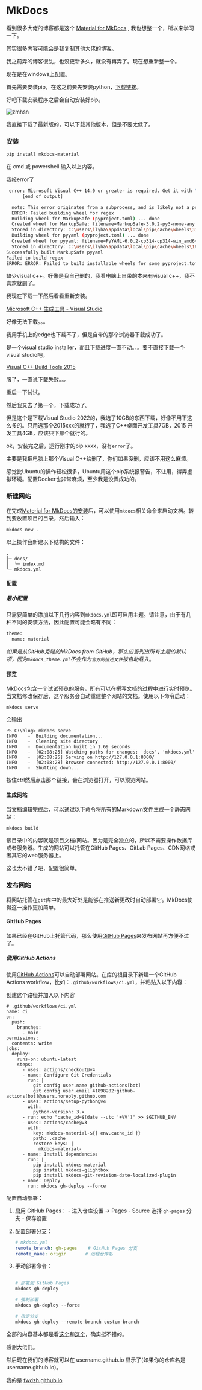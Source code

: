 # MkDocs

看到很多大佬的博客都是这个 [Material for MkDocs](https://squidfunk.github.io/mkdocs-material/) , 我也想整一个，所以来学习一下。

其实很多内容可能会是我复制其他大佬的博客。

我之前弄的博客很乱，也没更新多久，就没有再弄了。现在想重新整一个。

现在是在windows上配置。

首先需要安装pip，在这之前要先安装python，[下载链接](https://www.python.org/downloads/windows/)。

好吧下载安装程序之后会自动安装好pip。

![zmhsn](../../assets/img1.png)

我直接下载了最新版的，可以下载其他版本，但是不要太低了。

### 安装

```bash
pip install mkdocs-material
```

在 cmd 或 powershell 输入以上内容。

我报error了

```bash
 error: Microsoft Visual C++ 14.0 or greater is required. Get it with "Microsoft C++ Build Tools": https://visualstudio.microsoft.com/visual-cpp-build-tools/
      [end of output]

  note: This error originates from a subprocess, and is likely not a problem with pip.
  ERROR: Failed building wheel for regex
  Building wheel for MarkupSafe (pyproject.toml) ... done
  Created wheel for MarkupSafe: filename=MarkupSafe-3.0.2-py3-none-any.whl size=9325 sha256=c4cb3dbadfedcb388ee37c84f33b807769309218ed97e3e46efc94903212e884
  Stored in directory: c:\users\ilyha\appdata\local\pip\cache\wheels\31\d7\9c\91ea0a7f1bd99970c6602ae982d137132c904433343f48095b
  Building wheel for pyyaml (pyproject.toml) ... done
  Created wheel for pyyaml: filename=PyYAML-6.0.2-cp314-cp314-win_amd64.whl size=45437 sha256=42903cee0a60f3f89009d1c5cb7a7351f4c6e357df99414dffa2f70b581cd9c8
  Stored in directory: c:\users\ilyha\appdata\local\pip\cache\wheels\16\d3\3b\1f603c475e2c00f8749b9c112c874a87093b6fc1ef4a11ce07
Successfully built MarkupSafe pyyaml
Failed to build regex
ERROR: ERROR: Failed to build installable wheels for some pyproject.toml based projects (regex)
```

缺少visual c++。好像是我自己删的，我看电脑上自带的本来有visual c++，我不喜欢就删了。

我现在下载一下然后看看重新安装。

[Microsoft C++ 生成工具 - Visual Studio](https://visualstudio.microsoft.com/zh-hans/visual-cpp-build-tools/)

好像无法下载。。。

我用手机上的edge也下载不了，但是自带的那个浏览器下载成功了。

是一个visual studio installer，而且下载进度一直不动。。。要不直接下载一个visual studio吧。

[Visual C++ Build Tools 2015](http://go.microsoft.com/fwlink/?LinkId=691126)

服了，一直说下载失败。。。

重启一下试试。

然后我又去了第一个，下载成功了。

但是这个是下载Visual Studio 2022的，我选了10GB的东西下载，好像不用下这么多的。只用选那个2015xxx的就行了，我选了C++桌面开发工具7GB，2015 开发工具4GB，应该只下那个就行的。

ok，安装完之后，运行刚才的pip xxxx，没有`error`了。

主要是我把电脑上那个Visual C++给删了，你们如果没删，应该不用这么麻烦。

感觉比Ubuntu的操作轻松很多，Ubuntu用这个pip系统报警告，不让用，得弄虚拟环境。配置Docker也非常麻烦，至少我是没弄成功的。

### 新建网站

在完成[Material for MkDocs的安装](https://mkdoc-material.llango.com/getting-started/)后，可以使用`mkdocs`相关命令来启动文档。转到要放置项目的目录，然后输入：

```powershell
mkdocs new .
```

以上操作会新建以下结构的文件：

```
.
├─ docs/
│  └─ index.md
└─ mkdocs.yml
```

#### 配置

##### 最小配置

只需要简单的添加以下几行内容到`mkdocs.yml`即可启用主题。请注意，由于有几种不同的安装方法，因此配置可能会略有不同：

```y
theme:
  name: material
```

*如果是从GitHub克隆的MkDocs from GitHub，那么应当列出所有主题的默认项，因为`mkdocs_theme.yml`不会作为`官方的描述文件`被自动载入*。

#### 预览

MkDocs包含一个试试预览的服务，所有可以在撰写文档的过程中进行实时预览。当文档修改保存后，这个服务会自动重建整个网站的文档。使用以下命令启动：

```
mkdocs serve
```

会输出

```
PS C:\blog> mkdocs serve
INFO    -  Building documentation...
INFO    -  Cleaning site directory
INFO    -  Documentation built in 1.69 seconds
INFO    -  [02:08:25] Watching paths for changes: 'docs', 'mkdocs.yml'
INFO    -  [02:08:25] Serving on http://127.0.0.1:8000/
INFO    -  [02:08:28] Browser connected: http://127.0.0.1:8000/
INFO    -  Shutting down...
```

按住ctrl然后点击那个链接，会在浏览器打开，可以预览网站。

#### 生成网站

当文档编辑完成后，可以通过以下命令将所有的Markdown文件生成一个静态网站：

```
mkdocs build
```

该目录中的内容就是项目文档/网站。因为是完全独立的，所以不需要操作数据库或者服务器。生成的网站可以托管在GitHub Pages、GitLab Pages、CDN网络或者其它的web服务器上。

这也太不错了吧，配置很简单。

### 发布网站

将网站托管在`git`库中的最大好处是能够在推送新更改时自动部署它。MkDocs使得这一操作更加简单。

#### GitHub Pages

如果已经在GitHub上托管代码，那么使用[GitHub Pages](https://pages.github.com/)来发布网站再方便不过了。

##### 使用GitHub Actions

使用[GitHub Actions](https://github.com/features/actions)可以自动部署网站。在库的根目录下新建一个GitHub Actions workflow，比如：`.github/workflows/ci.yml`，并粘贴入以下内容：

创建这个路径并加入以下内容

```
# .github/workflows/ci.yml
name: ci 
on:
  push:
    branches: 
      - main
permissions:
  contents: write
jobs:
  deploy:
    runs-on: ubuntu-latest
    steps:
      - uses: actions/checkout@v4
      - name: Configure Git Credentials
        run: |
          git config user.name github-actions[bot]
          git config user.email 41898282+github-actions[bot]@users.noreply.github.com
      - uses: actions/setup-python@v4
        with:
          python-version: 3.x
      - run: echo "cache_id=$(date --utc '+%V')" >> $GITHUB_ENV 
      - uses: actions/cache@v3
        with:
          key: mkdocs-material-${{ env.cache_id }}
          path: .cache
          restore-keys: |
            mkdocs-material-
      - name: Install dependencies
        run: |
          pip install mkdocs-material
          pip install mkdocs-glightbox
          pip install mkdocs-git-revision-date-localized-plugin
      - name: Deploy
        run: mkdocs gh-deploy --force
```

配置自动部署：

1. 启用 GitHub Pages： - 进入仓库设置 -> Pages - Source 选择 `gh-pages` 分支 - 保存设置

2. 配置部署分支：

   ```yaml
   # mkdocs.yml
   remote_branch: gh-pages    # GitHub Pages 分支
   remote_name: origin       # 远程仓库名
   ```

3. 手动部署命令：

   ```powershell
                       
   # 部署到 GitHub Pages
   mkdocs gh-deploy
   
   # 强制部署
   mkdocs gh-deploy --force
   
   # 指定分支
   mkdocs gh-deploy --remote-branch custom-branch
   ```

全部的内容基本都是看[这个](https://mkdoc-material.llango.com/getting-started/)和[这个](https://wncfht.github.io/notes/Tools/Blog/Mkdocs_Material/)，确实挺不错的。

感谢大佬们。

然后现在我们的博客就可以在 username.github.io 显示了(如果你的仓库名是username.github.io)。

我的是 [fwdzh.github.io](fwdzh.github.io) 
